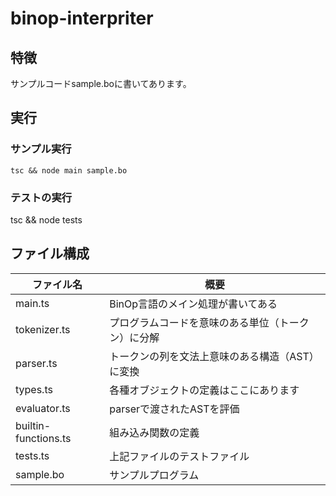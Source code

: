 # binop-interpriter
## 特徴
サンプルコードsample.boに書いてあります。

## 実行
### サンプル実行
```tsc && node main sample.bo```


### テストの実行
tsc && node tests

## ファイル構成
|ファイル名|概要|
|---------|------------------|
|main.ts|BinOp言語のメイン処理が書いてある|
|tokenizer.ts|プログラムコードを意味のある単位（トークン）に分解|
|parser.ts|トークンの列を文法上意味のある構造（AST）に変換|
|types.ts|各種オブジェクトの定義はここにあります|
|evaluator.ts|parserで渡されたASTを評価|
|builtin-functions.ts|組み込み関数の定義|
|tests.ts|上記ファイルのテストファイル|
|sample.bo|サンプルプログラム|
